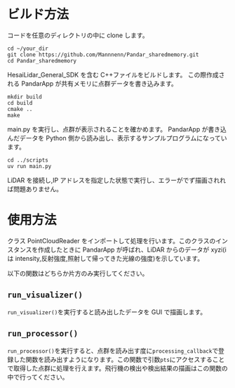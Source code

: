 # ビルド方法

コードを任意のディレクトリの中に clone します。

```shell
cd ~/your_dir
git clone https://github.com/Mannnenn/Pandar_sharedmemory.git
cd Pandar_sharedmemory
```

HesaiLidar_General_SDK を含む C++ファイルをビルドします。
この際作成される PandarApp が共有メモリに点群データを書き込みます。

```shell
mkdir build
cd build
cmake ..
make
```

main.py を実行し、点群が表示されることを確かめます。
PandarApp が書き込んだデータを Python 側から読み出し、表示するサンプルプログラムになっています。

```
cd ../scripts
uv run main.py
```

LiDAR を接続し,IP アドレスを指定した状態で実行し、エラーがでず描画されれば問題ありません。

# 使用方法

クラス PointCloudReader をインポートして処理を行います。このクラスのインスタンスを作成したときに PandarApp が呼ばれ、LiDAR からのデータが xyzi(i は intensity,反射強度,照射して帰ってきた光線の強度)を示しています。

以下の関数はどちらか片方のみ実行してください。

## `run_visualizer()`

`run_visualizer()`を実行すると読み出したデータを GUI で描画します。

## `run_processor()`

`run_processor()`を実行すると、点群を読み出す度に`processing_callback`で登録した関数を読み出すようになります。この関数で引数`pts`にアクセスすることで取得した点群に処理を行えます。飛行機の検出や検出結果の描画はこの関数の中で行ってください。
